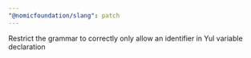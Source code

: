 ```yaml
---
"@nomicfoundation/slang": patch
---
```


Restrict the grammar to correctly only allow an identifier in Yul variable declaration
